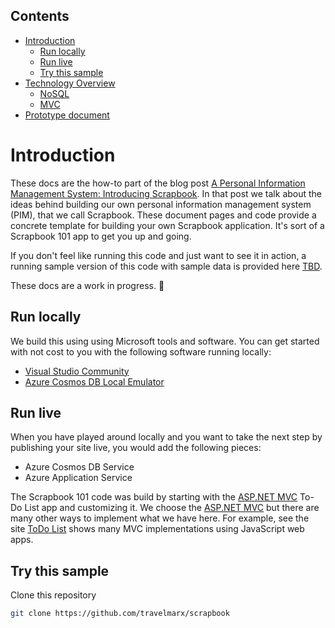 ## Contents

- [Introduction](#introduction)
  * [Run locally](#run-locally)
  * [Run live](#run-live)
  * [Try this sample](#try-this-sample)
- [Technology Overview](technology-overview)
  * [NoSQL](technology-overview#nosql)
  * [MVC](technology-overview#mvc)
 - [Prototype document](prototype-document)

# Introduction

These docs are the how-to part of the blog post 
[A Personal Information Management System: Introducing Scrapbook][1].
In that post we talk about the ideas behind building our own personal information management system (PIM), that we call Scrapbook. These
document pages and code provide a concrete template for building your own Scrapbook application. It's sort of a Scrapbook 101 app to get
you up and going.

If you don't feel like running this code and just want to see it in action, a running sample version of this code with sample data is provided here [TBD][2].

These docs are a work in progress. :runner:

## Run locally

We build this using using Microsoft tools and software. You can get started with not cost to you with the following software running locally:

* [Visual Studio Community][3]
* [Azure Cosmos DB Local Emulator][4]

## Run live

When you have played around locally and you want to take the next step by publishing your site live, you would add the following pieces:

* Azure Cosmos DB Service
* Azure Application Service

The Scrapbook 101 code was build by starting with the [ASP.NET MVC][6] To-Do List app and customizing it. We choose the [ASP.NET MVC][6] but there are many other ways to implement what we have here. For example, see the site [ToDo List][5] shows many MVC implementations using JavaScript web apps.

## Try this sample

Clone this repository
```bash
git clone https://github.com/travelmarx/scrapbook
```

[1]: http://blog.travelmarx.com/2017/12/a-personal-information-management-system-introducing-scrapbook.html
[2]: http://www.travelmarx.com/
[3]: https://visualstudio.microsoft.com/downloads/
[4]: https://docs.microsoft.com/en-us/azure/cosmos-db/local-emulator
[5]: http://todomvc.com/
[6]: https://www.asp.net/mvc
